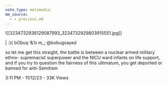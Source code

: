 ```yaml
---
note_type: metamedia
mm_source:
  - - precious.md
---
```


![[3234732936129087993_3234732929803915551.jpg]]

| :}{ bObuq ‘&’b
m_; @bobugsayed

so let me get this straight, the battle is
between a nuclear armed military ethno-
supremacist superpower and the NICU ward
infants on life support, and if you try to
question the fairness of this ultimatum, you
get deported or banned for anti-Semitism

3:11 PM - 11/12/23 - 33K Views

